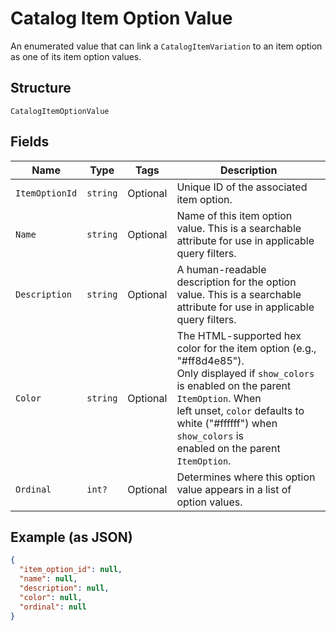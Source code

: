 
# Catalog Item Option Value

An enumerated value that can link a
`CatalogItemVariation` to an item option as one of
its item option values.

## Structure

`CatalogItemOptionValue`

## Fields

| Name | Type | Tags | Description |
|  --- | --- | --- | --- |
| `ItemOptionId` | `string` | Optional | Unique ID of the associated item option. |
| `Name` | `string` | Optional | Name of this item option value. This is a searchable attribute for use in applicable query filters. |
| `Description` | `string` | Optional | A human-readable description for the option value. This is a searchable attribute for use in applicable query filters. |
| `Color` | `string` | Optional | The HTML-supported hex color for the item option (e.g., "#ff8d4e85").<br>Only displayed if `show_colors` is enabled on the parent `ItemOption`. When<br>left unset, `color` defaults to white ("#ffffff") when `show_colors` is<br>enabled on the parent `ItemOption`. |
| `Ordinal` | `int?` | Optional | Determines where this option value appears in a list of option values. |

## Example (as JSON)

```json
{
  "item_option_id": null,
  "name": null,
  "description": null,
  "color": null,
  "ordinal": null
}
```

